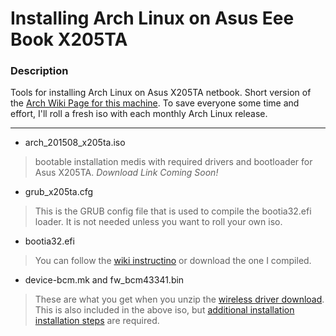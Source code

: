 # Installing Arch Linux on Asus Eee Book X205TA

### Description

Tools for installing Arch Linux on Asus X205TA netbook.  Short version of the [Arch Wiki Page for this machine](https://wiki.archlinux.org/index.php/Asus_x205ta).  To save everyone some time and effort, I'll roll a fresh iso with each monthly Arch Linux release.

----------

* arch_201508_x205ta.iso

> bootable installation medis with required drivers and bootloader for Asus X205TA.  *Download Link Coming Soon!*

* grub_x205ta.cfg

> This is the GRUB config file that is used to compile the bootia32.efi loader.  It is not needed unless you want to roll your own iso.

* bootia32.efi

> You can follow the [wiki instructino](https://wiki.archlinux.org/index.php/Asus_x205ta#Creating_bootia32.efi) or download the one I compiled.

* device-bcm.mk and fw_bcm43341.bin

> These are what you get when you unzip the [wireless driver download](https://android.googlesource.com/platform/hardware/broadcom/wlan/+archive/master/bcmdhd/firmware/bcm43341.tar.gz).  This is also included in the above iso, but [additional installation installation steps](https://wiki.archlinux.org/index.php/Asus_x205ta#Enable_wifi) are required.
